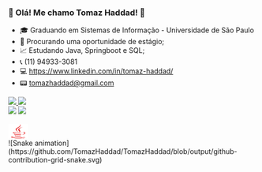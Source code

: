 ### 👋 Olá! Me chamo Tomaz Haddad! 👋

- 🎓 Graduando em Sistemas de Informação - Universidade de São Paulo
- 👀 Procurando uma oportunidade de estágio;
- 📈 Estudando Java, Springboot e SQL; 
- 📞 (11) 94933-3081
- 💻 https://www.linkedin.com/in/tomaz-haddad/
- 📟 tomazhaddad@gmail.com
  
<div>
  <a href="https://github.com/rafaballerini">
  <img height="180em" src="https://github-readme-stats.vercel.app/api?username=rafaballerini&show_icons=true&theme=synthwave&include_all_commits=true&count_private=true"/>
  <img height="180em" src="https://github-readme-stats.vercel.app/api/top-langs/?username=rafaballerini&layout=compact&langs_count=16&theme=synthwave"/>
</div>
<div>
  <a href="https://www.instagram.com/tomazhaddad/" target="_blank"><img src="https://img.shields.io/badge/-Instagram-%23E4405F?style=for-the-badge&logo=instagram&logoColor=white" target="_blank"></a>
  <a href="https://www.linkedin.com/in/tomaz-haddad/" target="_blank"><img src="https://img.shields.io/badge/-LinkedIn-%230077B5?style=for-the-badge&logo=linkedin&logoColor=white" target="_blank"></a> 
 </div>
 <div style="display: inline_block"><br>
  <img align="center" alt="Rafa-Js" height="30" width="40" src="https://raw.githubusercontent.com/devicons/devicon/master/icons/java/java-plain.svg">
</div>
 ![Snake animation](https://github.com/TomazHaddad/TomazHaddad/blob/output/github-contribution-grid-snake.svg)
